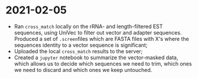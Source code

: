 # 2021-02-05

- Ran `cross_match` locally on the rRNA- and length-filtered EST sequences, using UniVec to filter out vector and adapter sequences. Produced a set of `.screen`files which are FASTA files with X's where the sequences identity to a vector sequence is significant;
- Uploaded the local `cross_match` results to the server;
- Created a `jupyter` notebook to summarize the vector-masked data, which allows us to decide which sequences we need to trim, which ones we need to discard and which ones we keep untouched.